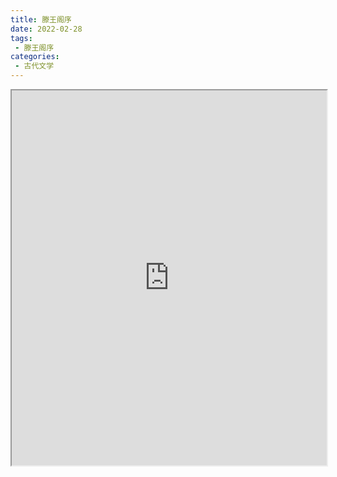 ```yaml
---
title: 滕王阁序
date: 2022-02-28
tags:
 - 滕王阁序
categories:
 - 古代文学
---
```




<iframe src="https://study-doc.yourtools.icu/pdf/web/viewer.html?file=https://vkceyugu.cdn.bspapp.com/VKCEYUGU-e9075d72-0451-48df-afe1-d46932ae4554/db1126ee-af42-4cde-b169-33103869d7ba.pdf" width="100%" height="600px"></iframe>
